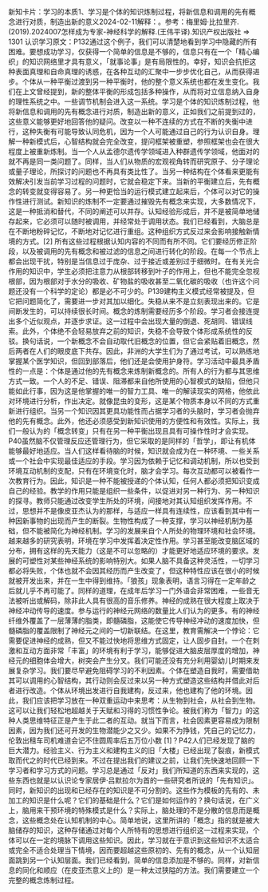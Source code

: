 

新知卡片：学习的本质1、学习是个体的知识炼制过程，将新信息和调用的先有概念进行对质，制造出新的意义2024-02-11解释：。参考：梅里姆·比拉里齐.(2019).2024007怎样成为专家-神经科学的解释.(王伟平译).知识产权出版社 => 1301 认识学习原文：P132通过这个例子，我们可以清楚地看到学习中隐藏的所有困难。要想成功学习，仅获得一个简单的信息是不够的，信息只有在一个「精心编织」的知识网络里才具有意义，「就事论事」是有局限性的。幸好，知识会抗拒这种表面真理和自命真理的诱惑，在各种互动的汇聚中一步步优化自己，从而获得进步。个体从一种平衡过渡到另一种平衡时，他的整个意义系统也都在发生变化。我们在上文曾经提到，新的整体平衡的形成包括多种操作，从而将对立信息纳入自身的理性系统之中。一些调节机制会进入这一系统。学习是个体的知识炼制过程，他将新信息和调用的先有概念进行对质，制造出新的意义，正如我们之前提到过的，这些意义能够更好地回答他的疑问。改变以一种不连续的方式在不断的失衡中进行，这种失衡有可能导致认同危机，因为一个人可能通过自己的行为认识自身。理解一种新模式后，心智结构就会完全改变，提问框架被重塑，参照框架也会在很大程度上被重新炼制。当一个人从孟德尔遗传学领域进入种群遗传学领域，他面对的就不再是同一类问题了。同样，当人们从物质的宏观视角转而研究原子、分子理论或量子理论，所探讨的问题也不再具有类比性了。当另一种结构在个体看来更能有效解决引发当前学习过程的问题时，它就会稳定下来。当新的平衡建立后，先有概念的转变就变得容易了。另一种更恰当的运行模式建立起来后，个体可以对它的操作性进行测试。新知识的炼制不一定要通过摧毁先有概念来实现，大多数情况下，这是一种抵消和替代，不同的阐述可以并存。认知经验形成后，并不是被简单地储存起来，它必须可以随时被调用，并经常处于调用状态。我们已经看到，大脑总是在不断地粉碎记忆，不断地对记忆进行重组。这种组织方式反过来会影响接触新情境的方式。[2] 所有这些过程根据认知内容的不同而有所不同。它们要经历修正阶段，以及被调用的先有概念和被过滤的信息之间进行转化的阶段。在每一个节点上都会出现干扰，特别是当信息过于庞杂、过于接近或差别过于细微时。在有关光合作用的知识中，学生必须把注意力从根部转移到叶子的作用上，但也不能完全忽视根部，因为根部对于水分的吸收、矿物盐的吸收甚至二氧化碳的吸收（也许这个问题还没有一个科学的定论）都是必不可少的。P139建构主义模式经常被提及，但它把问题简化了，需要进一步对其加以细化。失稳从来不是立刻表现出来的。它是间断发生的，可以持续很长时间。概念的炼制需要经历多个阶段。学习者会接连提出多个近似观点，并逐步求证。这一过程中会出现大量的倒退、死胡同、错误线索。此外，个体绝不会轻易放弃之前的知识，失稳不会导致个体形成系统性的反驳。换句话说，一个新概念不会自动取代旧概念的位置，但它会紧贴着旧概念，然后两者在人们的眼皮底下共存。因此，非洲的大学生们为了通过考试，可以熟练地掌握某个医学知识，但回到部落后，他们还是会使用护身符。学习活动中最具矛盾性的一点是：个体是通过他的先有概念来炼制新概念的。所有人的行为都与其思维方式一致。一个人的不足、错误、阻滞都来自他所使用的心智模式的缺陷，但他只能如此行事，因为这是他掌握的唯一的智力工具、唯一的解读现实的网格，他依此对环境进行分析，作出决定。就像昆虫的变形，这是某个物质本身以不同的方式重新进行组织。当另一个知识因其更具功能性而占据学习者的头脑时，学习者会抛弃他的先有概念。此外，他还必须感受到新知识使用的方便性和有效性。实际上，我们一般认为的「概念转变」只有在另一种平衡出现且具有可操作性时才会实现。P40虽然脑不仅管理反应还管理行为，但它采取的是同样的「哲学」，即让有机体能够最好地适应。当人们这样看待脑的时候，知识就会成为在一种环境、一些关系或一个社会中实现最佳适应的手段。学习因为依赖于记忆和调动机制，所以也受到环境互动机制的支配，只有在环境变化时，脑才会学习。每次互动都可以被看作一次教育行为。因此，知识是一种不能被授递的个体认知，任何人都必须把知识变成自己的经验。教学的作用只能是组织一些条件，以促进对另一种行为、另一种知识的探寻。教师只能通过改变学生所处的环境，间接地对其认知组织发挥作用。不过，思想并不是像皮亚杰认为的那样，与适应一样具有连续性，应该看到其中有一种因新事物的出现而产生的断裂。生物性构成了一种支撑，学习以神经机制为基础，但不能被简化为神经机制。学习的发展来自个人所处的物理环境和社会环境。越来越多的研究表明，环境在学习中发挥着决定性作用。学习甚至能改变脑区域的分布，拥有这样的先天能力（这是不可以忽略的）才能更好地适应环境的要求。发展的可塑性对某些神经系统的影响特别大。如果人脑不具备这种灵活性，一切学习都必将失败，个体也就不会因其经历而产生改变了，但这种特性应该在很小的时候就被开发出来，并在一生中得到维持。「狼孩」现象表明，语言习得在一定年龄之后就儿乎不再可能了。同样的道理，在成年后学习一门外语会非常困难，一些音无法被听出或解码，除非此人具有很高的音乐修养。神经的成熟在很大程度上取决于神经冲动传导的速度。参与运行的神经元网络的数量比人们认为的更多。有的神经纤维外覆盖了一层薄薄的脂类，即髓磷脂，这能使它传导神经冲动的速度加快，但髓磷脂的覆盖限制了神经元之间的一切新联结。在这里，教育需解决一个悖论：它需要促进神经的成熟，但又不能过快地将思维方式固定，让人固步自封。一个在刺激和互动方面非常「丰富」的环境有利于学习，能够促进大脑皮层厚度的增加，神经元的细胞体会增大，树突会产生分叉。我们可能还没有充分利用婴幼儿时期来发展复杂学习。我们要尽早避免阻碍学习的不利因素。个体在塑造自我时，需要借助其可以调用的心智结构，其行动则会反过来以另一种方式塑造这些结构并借此对后者进行改造。个体从环境出发进行自我建构，反过来，他也建构了他的环境。因此，我们应该把学习放在一种双重运动中来思考：从生物到社会，从社会到生物。这可以让我们轻松地超越关于天赋和习得的习惯性争论。被我们称为「智力」的这种人类思维特征正是产生于此二者的互动。就当下而言，社会因素更容易成为限制因素，因为我们还可开发的生物潜能少之又少。如果不为挣钱，凭自己的记忆力，伦敦出租车司机难道会记不住圆周率后五万位小数 [1]？P42人们已经发现了脑的巨大潜力。经验主义、行为主义和建构主义的旧「大楼」已经出现了裂痕，新模式取而代之的时代已经到来。不过在提出我们的建议之前，让我们先快速地回顾一下学习者和学习方式的问题。学习总是通过「反对」我们所知道的东西来实现的，这些东西也就是以认识论专家居伊·吕默拉尔为首的一些研究者所说的「先有知识」。同时，新知识的出现和已经存在的知识是不可分割的。这些作为模板的先有的、未加工的知识是什么呢？它们的基础是什么？它们是如何运作的？换句话说，在广义上，脑用来干预环境的特殊模式是什么？实际上，脑处理的不是分散的信息而是概念，这些概念处在认知机制的中心。简单地说，这里所讲的「概念」指的就是被大脑储存的知识，这种存储通过对每个人所特有的思想进行组织这一过程来实现，个体可以在一定的境脉下调用这些知识。因此，学习就在于意识到这些知识不太适合或完全不适合处理当下情境，因而要超越这些原初的、先有的概念，从一个认知层面跳到另一个认知层面。我们已经看到，简单的信息添加是不够的。同样，对新信息的同化和顺应（在皮亚杰意义上的）是一种太过狭隘的方法。我们需要建立一个完整的概念炼制过程。